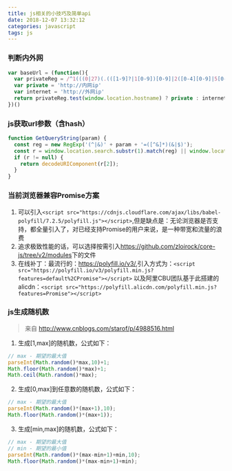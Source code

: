 ```yaml
---
title: js相关的小技巧及简单api
date: 2018-12-07 13:32:12
categories: javascript
tags: js
---
```


### 判断内外网

```javascript
var baseUrl = (function(){
  var privateReg = /^1(((0|27)(.(([1-9]?|1[0-9])[0-9]|2([0-4][0-9]|5[0-5])))|(72.(1[6-9]|2[0-9]|3[01])|92.168))(.(([1-9]?|1[0-9])[0-9]|2([0-4][0-9]|5[0-5]))){2})$/
  var private = 'http://内网ip'
  var internet = 'http://外网ip'
  return privateReg.test(window.location.hostname) ? private : internet
})()
```

### js获取url参数（含hash）

```javascript
function GetQueryString(param) {
  const reg = new RegExp('(^|&)' + param + '=([^&]*)(&|$)');
  const r = window.location.search.substr(1).match(reg) || window.location.hash.substring((window.location.hash.search(/\?/)) + 1).match(reg);
  if (r != null) {
    return decodeURIComponent(r[2]);
  }
}
```

### 当前浏览器兼容Promise方案

  1. 可以引入`<script src="https://cdnjs.cloudflare.com/ajax/libs/babel-polyfill/7.2.5/polyfill.js"></script>`,但是缺点是：无论浏览器是否支持，都全量引入了，对已经支持Promise的用户来说，是一种带宽和流量的浪费
  2. 追求极致性能的话，可以选择按需引入<https://github.com/zloirock/core-js/tree/v2/modules>下的文件
  3. 在线补丁：最流行的：<https://polyfill.io/v3/>,引入方式为：`<script src="https://polyfill.io/v3/polyfill.min.js?features=default%2CPromise"></script>` 以及阿里CBU团队基于此搭建的alicdn：`<script src="https://polyfill.alicdn.com/polyfill.min.js?features=Promise"></script>`

### js生成随机数

  > 来自 http://www.cnblogs.com/starof/p/4988516.html

  1. 生成[1,max]的随机数，公式如下：
  ```javascript
  // max - 期望的最大值
  parseInt(Math.random()*max,10)+1;
  Math.floor(Math.random()*max)+1;
  Math.ceil(Math.random()*max);
  ```
  2. 生成[0,max]到任意数的随机数，公式如下：
  ```javascript
  // max - 期望的最大值
  parseInt(Math.random()*(max+1),10);
  Math.floor(Math.random()*(max+1));
  ```
  3. 生成[min,max]的随机数，公式如下：
  ```javascript
  // max - 期望的最大值
  // min - 期望的最小值
  parseInt(Math.random()*(max-min+1)+min,10);
  Math.floor(Math.random()*(max-min+1)+min);
  ```